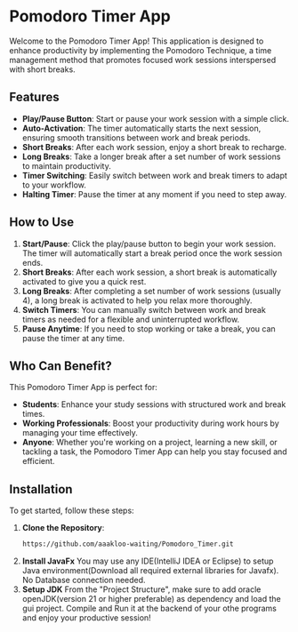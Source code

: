 # Pomodoro Timer App

Welcome to the Pomodoro Timer App! This application is designed to enhance productivity by implementing the Pomodoro Technique, a time management method that promotes focused work sessions interspersed with short breaks.

## Features

- **Play/Pause Button**: Start or pause your work session with a simple click.
- **Auto-Activation**: The timer automatically starts the next session, ensuring smooth transitions between work and break periods.
- **Short Breaks**: After each work session, enjoy a short break to recharge.
- **Long Breaks**: Take a longer break after a set number of work sessions to maintain productivity.
- **Timer Switching**: Easily switch between work and break timers to adapt to your workflow.
- **Halting Timer**: Pause the timer at any moment if you need to step away.

## How to Use

1. **Start/Pause**: Click the play/pause button to begin your work session. The timer will automatically start a break period once the work session ends.
2. **Short Breaks**: After each work session, a short break is automatically activated to give you a quick rest.
3. **Long Breaks**: After completing a set number of work sessions (usually 4), a long break is activated to help you relax more thoroughly.
4. **Switch Timers**: You can manually switch between work and break timers as needed for a flexible and uninterrupted workflow.
5. **Pause Anytime**: If you need to stop working or take a break, you can pause the timer at any time.

## Who Can Benefit?

This Pomodoro Timer App is perfect for:

- **Students**: Enhance your study sessions with structured work and break times.
- **Working Professionals**: Boost your productivity during work hours by managing your time effectively.
- **Anyone**: Whether you're working on a project, learning a new skill, or tackling a task, the Pomodoro Timer App can help you stay focused and efficient.

## Installation

To get started, follow these steps:

1. **Clone the Repository**:
   ```bash
   https://github.com/aaakloo-waiting/Pomodoro_Timer.git
2. **Install JavaFx**
   You may use any IDE(IntelliJ IDEA or Eclipse) to setup Java environment(Download all required external libraries for Javafx). No Database connection needed.
3. **Setup JDK**
   From the "Project Structure", make sure to add oracle openJDK(version 21 or higher preferable) as dependency and load the gui project. Compile and Run it at the backend of your othe programs and enjoy your productive session!
